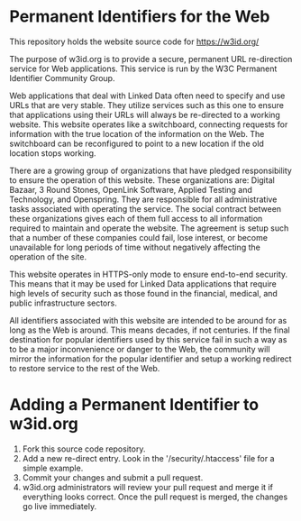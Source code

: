 Permanent Identifiers for the Web
=================================

This repository holds the website source code for https://w3id.org/

The purpose of w3id.org is to provide a secure, permanent URL re-direction 
service for Web applications. This service is run by the W3C Permanent Identifier 
Community Group.

Web applications that deal with Linked Data often need to specify and use URLs 
that are very stable. They utilize services such as this one to ensure that 
applications using their URLs will always be re-directed to a working 
website. This website operates like a switchboard, connecting requests for 
information with the true location of the information on the Web. The 
switchboard can be reconfigured to point to a new location if the old 
location stops working.

There are a growing group of organizations that have pledged responsibility 
to ensure the operation of this website. These organizations are: 
Digital Bazaar, 3 Round Stones, OpenLink Software, Applied Testing and 
Technology, and Openspring. They are responsible for all administrative 
tasks associated with operating the service. The social contract between 
these organizations gives each of them full access to all information required 
to maintain and operate the website. The agreement is setup such that a 
number of these companies could fail, lose interest, or become unavailable 
for long periods of time without negatively affecting the operation of the site.

This website operates in HTTPS-only mode to ensure end-to-end security. 
This means that it may be used for Linked Data applications that require 
high levels of security such as those found in the financial, medical, and 
public infrastructure sectors.

All identifiers associated with this website are intended to be around for 
as long as the Web is around. This means decades, if not centuries. If the 
final destination for popular identifiers used by this service fail in 
such a way as to be a major inconvenience or danger to the Web, the community 
will mirror the information for the popular identifier and setup a working 
redirect to restore service to the rest of the Web.

Adding a Permanent Identifier to w3id.org
=========================================

1. Fork this source code repository.
2. Add a new re-direct entry. Look in the '/security/.htaccess' file for a
   simple example.
3. Commit your changes and submit a pull request.
4. w3id.org administrators will review your pull request and merge it if 
   everything looks correct. Once the pull request is merged, the changes go
   live immediately.
